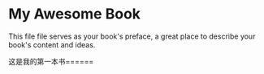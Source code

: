 # My Awesome Book

This file file serves as your book's preface, a great place to describe your book's content and ideas.

这是我的第一本书======

